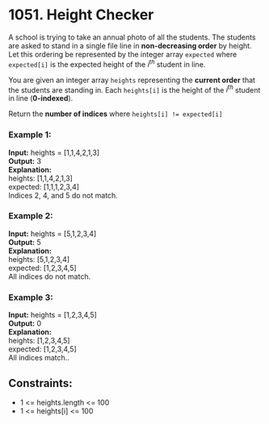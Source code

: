 # 1051. Height Checker

A school is trying to take an annual photo of all the students. The students are asked to stand in a single file line in **non-decreasing order** by height. Let this ordering be represented by the integer array `expected` where `expected[i]` is the expected height of the $i^{th}$ student in line.

You are given an integer array `heights` representing the **current order** that the students are standing in. Each `heights[i]` is the height of the $i^{th}$ student in line (**0-indexed**).

Return the **number of indices** where `heights[i] != expected[i]`

### Example 1:
**Input:** heights = [1,1,4,2,1,3]  
**Output:** 3  
**Explanation:**   
heights:  [1,1,4,2,1,3]  
expected: [1,1,1,2,3,4]  
Indices 2, 4, and 5 do not match.  

### Example 2:
**Input:** heights = [5,1,2,3,4]  
**Output:** 5  
**Explanation:**  
heights:  [5,1,2,3,4]  
expected: [1,2,3,4,5]  
All indices do not match.  

### Example 3:
**Input:** heights = [1,2,3,4,5]  
**Output:** 0  
**Explanation:**  
heights:  [1,2,3,4,5]  
expected: [1,2,3,4,5]  
All indices match..  

## Constraints:
- 1 <= heights.length <= 100
- 1 <= heights[i] <= 100